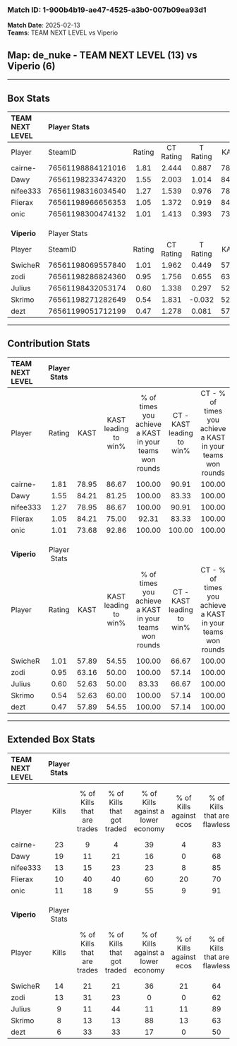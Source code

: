 ### Match ID: 1-900b4b19-ae47-4525-a3b0-007b09ea93d1  
**Match Date**: 2025-02-13  
**Teams**: TEAM NEXT LEVEL vs Viperio  

## **Map**: de_nuke - TEAM NEXT LEVEL (13) vs Viperio (6)  
---  

## Box Stats  

| **TEAM NEXT LEVEL** | Player Stats      |        |           |          |       |       |       |         |        |      |     |
| :- | :- | :-: | :-: | :-: | :-: | :-: | :-: | :-: | :-: | :-: | :-: |
| Player              | SteamID           | Rating | CT Rating | T Rating | KAST  |  ADR  | Kills | Assists | Deaths | K/D  | HS% |
| cairne-             | 76561198884121016 |  1.81  |   2.444   |  0.887   | 78.95 | 128.9 |  23   |    5    |   11   | 2.09 | 78  |
| Dawy                | 76561198233474320 |  1.55  |   2.003   |  1.014   | 84.21 | 95.4  |  19   |    3    |   11   | 1.73 | 73  |
| nifee333            | 76561198316034540 |  1.27  |   1.539   |  0.976   | 78.95 | 81.4  |  13   |    7    |   9    | 1.44 | 53  |
| Flierax             | 76561198966656353 |  1.05  |   1.372   |  0.919   | 84.21 | 59.0  |  10   |    2    |   10   | 1.00 | 60  |
| onic                | 76561198300474132 |  1.01  |   1.413   |  0.393   | 73.68 | 49.0  |  11   |    1    |   9    | 1.22 | 63  |
|                     |                   |        |           |          |       |       |       |         |        |      |     |
|                     |                   |        |           |          |       |       |       |         |        |      |     |
|                     |                   |        |           |          |       |       |       |         |        |      |     |
| **Viperio**         | Player Stats      |        |           |          |       |       |       |         |        |      |     |
| Player              | SteamID           | Rating | CT Rating | T Rating | KAST  |  ADR  | Kills | Assists | Deaths | K/D  | HS% |
| SwicheR             | 76561198069557840 |  1.01  |   1.962   |  0.449   | 57.89 | 83.5  |  14   |    2    |   14   | 1.00 | 28  |
| zodi                | 76561198286824360 |  0.95  |   1.756   |  0.655   | 63.16 | 67.7  |  13   |    2    |   14   | 0.93 | 53  |
| JuIius              | 76561198432053174 |  0.60  |   1.338   |  0.297   | 52.63 | 54.5  |   9   |    3    |   16   | 0.56 | 66  |
| Skrimo              | 76561198271282649 |  0.54  |   1.831   |  -0.032  | 52.63 | 55.6  |   8   |    5    |   17   | 0.47 | 75  |
| dezt                | 76561199051712199 |  0.47  |   1.278   |  0.081   | 57.89 | 35.6  |   6   |    3    |   15   | 0.40 | 50  |
---  

## Contribution Stats  

| **TEAM NEXT LEVEL** | Player Stats |       |                      |                                                        |                           |                                                             |                          |                                                            |
| :- | :-: | :-: | :-: | :-: | :-: | :-: | :-: | :-: |
| Player              |    Rating    | KAST  | KAST leading to win% | % of times you achieve a KAST in your teams won rounds | CT - KAST leading to win% | CT - % of times you achieve a KAST in your teams won rounds | T - KAST leading to win% | T - % of times you achieve a KAST in your teams won rounds |
| cairne-             |     1.81     | 78.95 |        86.67         |                         100.00                         |           90.91           |                           100.00                            |          75.00           |                           100.00                           |
| Dawy                |     1.55     | 84.21 |        81.25         |                         100.00                         |           83.33           |                           100.00                            |          75.00           |                           100.00                           |
| nifee333            |     1.27     | 78.95 |        86.67         |                         100.00                         |           90.91           |                           100.00                            |          75.00           |                           100.00                           |
| Flierax             |     1.05     | 84.21 |        75.00         |                         92.31                          |           83.33           |                           100.00                            |          50.00           |                           66.67                            |
| onic                |     1.01     | 73.68 |        92.86         |                         100.00                         |          100.00           |                           100.00                            |          75.00           |                           100.00                           |
|                     |              |       |                      |                                                        |                           |                                                             |                          |                                                            |
|                     |              |       |                      |                                                        |                           |                                                             |                          |                                                            |
|                     |              |       |                      |                                                        |                           |                                                             |                          |                                                            |
| **Viperio**         | Player Stats |       |                      |                                                        |                           |                                                             |                          |                                                            |
| Player              |    Rating    | KAST  | KAST leading to win% | % of times you achieve a KAST in your teams won rounds | CT - KAST leading to win% | CT - % of times you achieve a KAST in your teams won rounds | T - KAST leading to win% | T - % of times you achieve a KAST in your teams won rounds |
| SwicheR             |     1.01     | 57.89 |        54.55         |                         100.00                         |           66.67           |                           100.00                            |          40.00           |                           100.00                           |
| zodi                |     0.95     | 63.16 |        50.00         |                         100.00                         |           57.14           |                           100.00                            |          40.00           |                           100.00                           |
| JuIius              |     0.60     | 52.63 |        50.00         |                         83.33                          |           66.67           |                           100.00                            |          25.00           |                           50.00                            |
| Skrimo              |     0.54     | 52.63 |        60.00         |                         100.00                         |           57.14           |                           100.00                            |          66.67           |                           100.00                           |
| dezt                |     0.47     | 57.89 |        54.55         |                         100.00                         |           57.14           |                           100.00                            |          50.00           |                           100.00                           |
---  

## Extended Box Stats  

| **TEAM NEXT LEVEL** | Player Stats |                            |                            |                                    |                         |                              |                                 |        |                             |                                     |                          |                               |                            |
| :- | :-: | :-: | :-: | :-: | :-: | :-: | :-: | :-: | :-: | :-: | :-: | :-: | :-: |
| Player              |    Kills     | % of Kills that are trades | % of Kills that got traded | % of Kills against a lower economy | % of Kills against ecos | % of Kills that are flawless | % of Kills that are close duels | Deaths | % of Deaths that get traded | % of Deaths against a lower economy | % of Deaths against ecos | % of Deaths that are flawless | % of Deaths that are close |
| cairne-             |      23      |             9              |             4              |                 39                 |            4            |              83              |                4                |   11   |             18              |                 18                  |            0             |              82               |             0              |
| Dawy                |      19      |             11             |             21             |                 16                 |            0            |              68              |                5                |   11   |             27              |                 18                  |            9             |              36               |             0              |
| nifee333            |      13      |             15             |             23             |                 23                 |            8            |              85              |                0                |   9    |             22              |                 11                  |            0             |              44               |             0              |
| Flierax             |      10      |             40             |             40             |                 60                 |           20            |              70              |                0                |   10   |             50              |                 30                  |            0             |              70               |             10             |
| onic                |      11      |             18             |             9              |                 55                 |            9            |              91              |                9                |   9    |             11              |                 11                  |            0             |              100              |             0              |
|                     |              |                            |                            |                                    |                         |                              |                                 |        |                             |                                     |                          |                               |                            |
|                     |              |                            |                            |                                    |                         |                              |                                 |        |                             |                                     |                          |                               |                            |
|                     |              |                            |                            |                                    |                         |                              |                                 |        |                             |                                     |                          |                               |                            |
| **Viperio**         | Player Stats |                            |                            |                                    |                         |                              |                                 |        |                             |                                     |                          |                               |                            |
| Player              |    Kills     | % of Kills that are trades | % of Kills that got traded | % of Kills against a lower economy | % of Kills against ecos | % of Kills that are flawless | % of Kills that are close duels | Deaths | % of Deaths that get traded | % of Deaths against a lower economy | % of Deaths against ecos | % of Deaths that are flawless | % of Deaths that are close |
| SwicheR             |      14      |             21             |             21             |                 36                 |           21            |              64              |                0                |   14   |              0              |                  7                  |            0             |              64               |             0              |
| zodi                |      13      |             31             |             23             |                 0                  |            0            |              62              |                0                |   14   |             29              |                  7                  |            0             |              71               |             0              |
| JuIius              |      9       |             11             |             44             |                 11                 |           11            |              89              |                0                |   16   |             19              |                  6                  |            0             |              100              |             0              |
| Skrimo              |      8       |             13             |             13             |                 88                 |           13            |              63              |                0                |   17   |             24              |                  6                  |            0             |              82               |             12             |
| dezt                |      6       |             33             |             33             |                 17                 |            0            |              50              |               17                |   15   |             13              |                  7                  |            0             |              73               |             7              |
